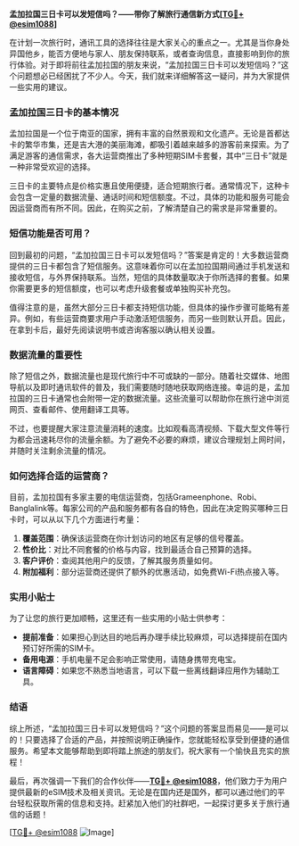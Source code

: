 **孟加拉国三日卡可以发短信吗？——带你了解旅行通信新方式[[TG💪+ @esim1088](https://t.me/s/esim1088)]**

在计划一次旅行时，通讯工具的选择往往是大家关心的重点之一。尤其是当你身处异国他乡，能否方便地与家人、朋友保持联系，或者查询信息，直接影响到你的旅行体验。对于即将前往孟加拉国的朋友来说，“孟加拉国三日卡可以发短信吗？”这个问题想必已经困扰了不少人。今天，我们就来详细解答这一疑问，并为大家提供一些实用的建议。

### 孟加拉国三日卡的基本情况

孟加拉国是一个位于南亚的国家，拥有丰富的自然景观和文化遗产。无论是首都达卡的繁华市集，还是吉大港的美丽海滩，都吸引着越来越多的游客前来探索。为了满足游客的通信需求，各大运营商推出了多种短期SIM卡套餐，其中“三日卡”就是一种非常受欢迎的选择。

三日卡的主要特点是价格实惠且使用便捷，适合短期旅行者。通常情况下，这种卡会包含一定量的数据流量、通话时间和短信额度。不过，具体的功能和服务可能会因运营商而有所不同。因此，在购买之前，了解清楚自己的需求是非常重要的。

### 短信功能是否可用？

回到最初的问题，“孟加拉国三日卡可以发短信吗？”答案是肯定的！大多数运营商提供的三日卡都包含了短信服务。这意味着你可以在孟加拉国期间通过手机发送和接收短信，与外界保持联系。当然，短信的具体数量取决于你所选择的套餐。如果你需要更多的短信额度，也可以考虑升级套餐或单独购买补充包。

值得注意的是，虽然大部分三日卡都支持短信功能，但具体的操作步骤可能略有差异。例如，有些运营商要求用户手动激活短信服务，而另一些则默认开启。因此，在拿到卡后，最好先阅读说明书或咨询客服以确认相关设置。

### 数据流量的重要性

除了短信之外，数据流量也是现代旅行中不可或缺的一部分。随着社交媒体、地图导航以及即时通讯软件的普及，我们需要随时随地获取网络连接。幸运的是，孟加拉国的三日卡通常也会附带一定的数据流量。这些流量可以帮助你在旅行途中浏览网页、查看邮件、使用翻译工具等。

不过，也要提醒大家注意流量消耗的速度。比如观看高清视频、下载大型文件等行为都会迅速耗尽你的流量余额。为了避免不必要的麻烦，建议合理规划上网时间，并随时关注剩余流量的情况。

### 如何选择合适的运营商？

目前，孟加拉国有多家主要的电信运营商，包括Grameenphone、Robi、Banglalink等。每家公司的产品和服务都有各自的特色，因此在决定购买哪种三日卡时，可以从以下几个方面进行考量：

1. **覆盖范围**：确保该运营商在你计划访问的地区有足够的信号覆盖。
2. **性价比**：对比不同套餐的价格与内容，找到最适合自己预算的选择。
3. **客户评价**：查阅其他用户的反馈，了解其服务质量如何。
4. **附加福利**：部分运营商还提供了额外的优惠活动，如免费Wi-Fi热点接入等。

### 实用小贴士

为了让您的旅行更加顺畅，这里还有一些实用的小贴士供参考：

- **提前准备**：如果担心到达目的地后再办理手续比较麻烦，可以选择提前在国内预订好所需的SIM卡。
- **备用电源**：手机电量不足会影响正常使用，请随身携带充电宝。
- **语言障碍**：如果您不熟悉当地语言，可以下载一些离线翻译应用作为辅助工具。

### 结语

综上所述，“孟加拉国三日卡可以发短信吗？”这个问题的答案显而易见——是可以的！只要选择了合适的产品，并按照说明正确操作，您就能轻松享受到便捷的通信服务。希望本文能够帮助到即将踏上旅途的朋友们，祝大家有一个愉快且充实的旅程！

最后，再次强调一下我们的合作伙伴——**[TG💪+ @esim1088](https://t.me/s/esim1088)**，他们致力于为用户提供最新的eSIM技术及相关资讯。无论是在国内还是国外，都可以通过他们的平台轻松获取所需的信息和支持。赶紧加入他们的社群吧，一起探讨更多关于旅行通信的话题！

[[TG💪+ @esim1088](https://t.me/s/esim1088) ![Image](https://i.postimg.cc/4NQfJmqS/Snipaste-2025-05-13-00-14-12.png)]